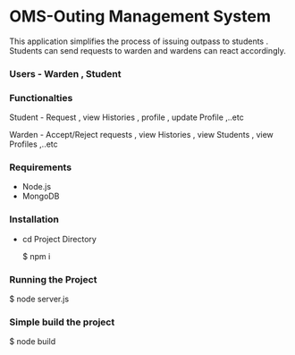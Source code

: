 # OMS-Outing Management System

This application simplifies the process of issuing outpass to students . Students can send requests to warden and wardens can react accordingly. 

### Users - Warden , Student 

### Functionalties

Student - Request , view Histories , profile , update Profile ,..etc

Warden - Accept/Reject requests , view Histories , view Students , view Profiles ,..etc

### Requirements 
  
- Node.js
- MongoDB

### Installation

- cd Project Directory
  
  $ npm i

### Running the Project

  $ node server.js
 
### Simple build the project

  $ node build
  
